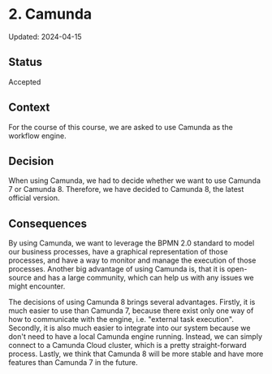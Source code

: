 # 2. Camunda

Updated: 2024-04-15

## Status

Accepted

## Context
For the course of this course, we are asked to use Camunda as the workflow engine.

## Decision
When using Camunda, we had to decide whether we want to use Camunda 7 or Camunda 8.
Therefore, we have decided to Camunda 8, the latest official version. 

## Consequences
By using Camunda, we want to leverage the BPMN 2.0 standard to model our business processes, have a graphical representation of
those processes, and have a way to monitor and manage the execution of those processes. Another
big advantage of using Camunda is, that it is open-source and has a large community, which can help
us with any issues we might encounter.

The decisions of using Camunda 8 brings several advantages. Firstly, it is much easier to use than Camunda 7,
because there exist only one way of how to communicate with the engine, i.e. "external task execution". 
Secondly, it is also much easier to integrate into our system because we don't need to have a local 
Camunda engine running. Instead, we can simply connect to a Camunda Cloud cluster, which is a pretty 
straight-forward process.
Lastly, we think that Camunda 8 will be more stable and have more features than Camunda 7 in the future.
